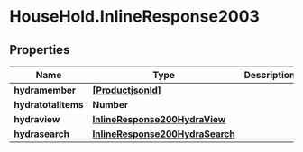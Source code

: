 # HouseHold.InlineResponse2003

## Properties

Name | Type | Description | Notes
------------ | ------------- | ------------- | -------------
**hydramember** | [**[Productjsonld]**](Productjsonld.md) |  | 
**hydratotalItems** | **Number** |  | [optional] 
**hydraview** | [**InlineResponse200HydraView**](InlineResponse200HydraView.md) |  | [optional] 
**hydrasearch** | [**InlineResponse200HydraSearch**](InlineResponse200HydraSearch.md) |  | [optional] 


